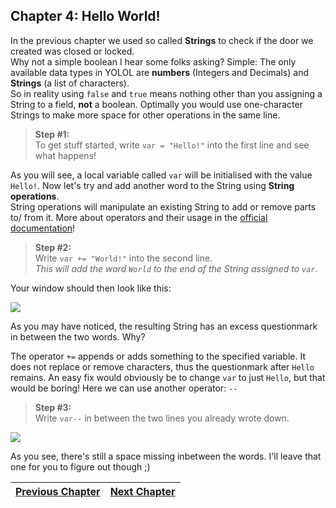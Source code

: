 ## Chapter 4: Hello World!

In the previous chapter we used so called **Strings** to check if the door we created was closed or locked.<br>
Why not a simple boolean I hear some folks asking? Simple: The only available data types in YOLOL are 
**numbers** (Integers and Decimals) and **Strings** (a list of characters).<br>
So in reality using `false` and `true` means nothing other than you assigning a String to a field, 
**not** a boolean. Optimally you would use one-character Strings to make more space for other operations in
the same line.

>**Step #1:**<br>
>To get stuff started, write `var = "Hello!"` into the first line and see what happens!

As you will see, a local variable called `var` will be initialised with the value `Hello!`.
Now let's try and add another word to the String using **String operations**.<br>
String operations will manipulate an existing String to add or remove parts to/ from it.
More about operators and their usage in the [official documentation](https://wiki.starbasegame.com/index.php/YOLOL#Basic_arithmetic_and_assignment_operators)!

>**Step #2:**<br>
>Write `var += "World!"` into the second line.<br>
>*This will add the word `World` to the end of the String assigned to `var`.*

Your window should then look like this:

![](https://i.imgur.com/wfXICtG.png)

As you may have noticed, the resulting String has an excess questionmark in between the two words. Why?

The operator `+=` appends or adds something to the specified variable. It does not replace or remove characters, thus the questionmark after `Hello` remains. 
An easy fix would obviously be to change `var` to just `Hello`, but that would be boring! Here we can use another operator: `--`

>**Step #3:**<br>
>Write `var--` in between the two lines you already wrote down.

![](https://i.imgur.com/s7EJq5w.png)

As you see, there's still a space missing inbetween the words. I'll leave that one for you to figure out though ;)

|[Previous Chapter](c3.md)|[Next Chapter](soon.md)|
|:-:|:-:|